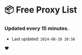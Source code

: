 # :package: Free Proxy List
### Updated every 15 minutes.

- Last updated: `2024-08-28 20:56`

:heart:
